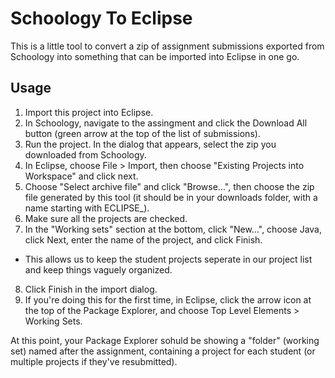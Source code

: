 Schoology To Eclipse
====================

This is a little tool to convert a zip of assignment submissions exported from
Schoology into something that can be imported into Eclipse in one go.

Usage
-----

1. Import this project into Eclipse.
2. In Schoology, navigate to the assingment and click the Download All button (green arrow at the top of the list of submissions).
3. Run the project. In the dialog that appears, select the zip you downloaded from Schoology.
4. In Eclipse, choose File > Import, then choose "Existing Projects into Workspace" and click next.
5. Choose "Select archive file" and click "Browse…", then choose the zip file generated by this tool (it should be in your downloads folder, with a name starting with ECLIPSE_).
6. Make sure all the projects are checked.
7. In the "Working sets" section at the bottom, click "New…", choose Java, click Next, enter the name of the project, and click Finish.
  - This allows us to keep the student projects seperate in our project list and keep things vaguely organized.
8. Click Finish in the import dialog.
9. If you're doing this for the first time, in Eclipse, click the arrow icon at the top of the Package Explorer, and choose Top Level Elements > Working Sets.

At this point, your Package Explorer sohuld be showing a "folder" (working set) named after the assignment, containing a project for each student (or multiple projects if they've resubmitted).
